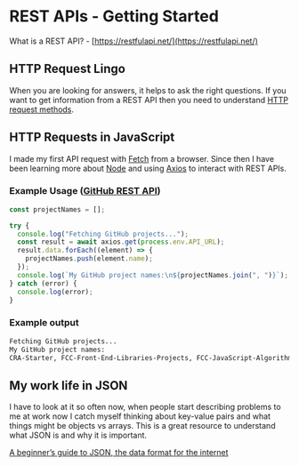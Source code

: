 # REST APIs - Getting Started

What is a REST API? - [https://restfulapi.net/](https://restfulapi.net/)

## HTTP Request Lingo

When you are looking for answers, it helps to ask the right questions. If you want to get information from a REST API then you need to understand [HTTP request methods](https://developer.mozilla.org/en-US/docs/Web/HTTP/Methods).

## HTTP Requests in JavaScript

I made my first API request with [Fetch](https://developer.mozilla.org/en-US/docs/Web/API/Fetch_API) from a browser. Since then I have been learning more about [Node](https://nodejs.org/en) and using [Axios](https://axios-http.com/) to interact with REST APIs.

### Example Usage ([GitHub REST API](https://docs.github.com/en/rest?apiVersion=2022-11-28))

```javascript
const projectNames = [];

try {
  console.log("Fetching GitHub projects...");
  const result = await axios.get(process.env.API_URL);
  result.data.forEach((element) => {
    projectNames.push(element.name);
  });
  console.log(`My GitHub project names:\n${projectNames.join(", ")}`);
} catch (error) {
  console.log(error);
}
```

### Example output

```bash
Fetching GitHub projects...
My GitHub project names:
CRA-Starter, FCC-Front-End-Libraries-Projects, FCC-JavaScript-Algorithms-and-Data-Structures-Projects, FCC-Responsive-Web-Design-Projects, github-react-portfolio-template, mshuber1981, next-starter, Portfolio, react-contact-form, work-life
```

## My work life in JSON

I have to look at it so often now, when people start describing problems to me at work now I catch myself thinking about key-value pairs and what things might be objects vs arrays. This is a great resource to understand what JSON is and why it is important.

[A beginner’s guide to JSON, the data format for the internet](https://stackoverflow.blog/2022/06/02/a-beginners-guide-to-json-the-data-format-for-the-internet/)

